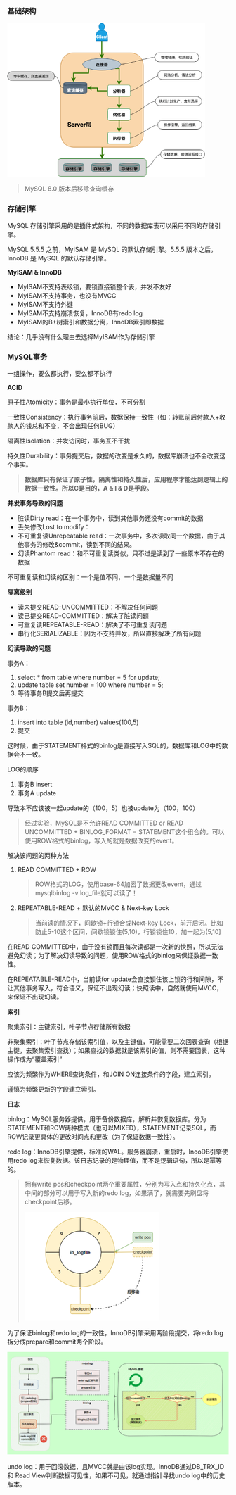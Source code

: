### 基础架构

<img src="assets/13526879-3037b144ed09eb88.png" alt="img" style="zoom:67%;" />	



> MySQL 8.0 版本后移除查询缓存



### 存储引擎

MySQL 存储引擎采用的是插件式架构，不同的数据库表可以采用不同的存储引擎。

MySQL 5.5.5 之前，MyISAM 是 MySQL 的默认存储引擎。5.5.5 版本之后，InnoDB 是 MySQL 的默认存储引擎。



**MyISAM & InnoDB**

- MyISAM不支持表级锁，要锁直接锁整个表，并发不友好
- MyISAM不支持事务，也没有MVCC
- MyISAM不支持外键
- MyISAM不支持崩溃恢复，InnoDB有redo log
- MyISAM的B+树索引和数据分离，InnoDB索引即数据

结论：几乎没有什么理由去选择MyISAM作为存储引擎



### MySQL事务

一组操作，要么都执行，要么都不执行



**ACID**

原子性Atomicity：事务是最小执行单位，不可分割

一致性Consistency：执行事务前后，数据保持一致性（如：转账前后付款人+收款人的钱总和不变，不会出现任何BUG）

隔离性Isolation：并发访问时，事务互不干扰

持久性Durability：事务提交后，数据的改变是永久的，数据库崩溃也不会改变这个事实。

> **数据库只有保证了原子性，隔离性和持久性后，应用程序才能达到逻辑上的数据一致性。所以C是目的，A & I & D是手段。**



**并发事务导致的问题**

- 脏读Dirty read：在一个事务中，读到其他事务还没有commit的数据
- 丢失修改Lost to modify：
- 不可重复读Unrepeatable read：一次事务中，多次读取同一个数据，由于其他事务的修改&commit，读到不同的结果。
- 幻读Phantom read：和不可重复读类似，只不过是读到了一些原本不存在的数据

不可重复读和幻读的区别：一个是值不同，一个是数据量不同



**隔离级别**

- 读未提交READ-UNCOMMITTED：不解决任何问题
- 读已提交READ-COMMITTED：解决了脏读问题
- 可重复读REPEATABLE-READ：解决了不可重复读问题
- 串行化SERIALIZABLE：因为不支持并发，所以直接解决了所有问题



**幻读导致的问题**

事务A：

1. select * from table where number = 5 for update;
2. update table set number = 100 where number = 5;
3. 等待事务B提交后再提交

事务B：

1. insert into table (id,number) values(100,5)
2. 提交

这时候，由于STATEMENT格式的binlog是直接写入SQL的，数据库和LOG中的数据会不一致。

LOG的顺序

1. 事务B insert
2. 事务A update

导致本不应该被一起update的（100，5）也被update为（100，100）

> 经过实验，MySQL是不允许READ COMMITTED or READ UNCOMMITTED + BINLOG_FORMAT = STATEMENT这个组合的。可以使用ROW格式的binlog，写入的就是数据改变的event。



解决该问题的两种方法

1. READ COMMITTED  + ROW

   > ROW格式的LOG，使用base-64加密了数据更改event，通过mysqlbinlog -v log_file就可以读了！

2. REPEATABLE-READ + 默认的MVCC & Next-key Lock

   > 当前读的情况下，间歇锁+行锁合成Next-key Lock，前开后闭。比如防止5-10这个区间，间歇锁锁住(5,10)，行锁锁住10，加一起为(5,10]



在READ COMMITTED中，由于没有锁而且每次读都是一次新的快照，所以无法避免幻读；为了解决幻读导致的问题，使用ROW格式的binlog来保证数据一致性。

在REPEATABLE-READ中，当前读for update会直接锁住该上锁的行和间隙，不让其他事务写入，符合语义，保证不出现幻读；快照读中，自然就使用MVCC，来保证不出现幻读。



**索引**

聚集索引：主键索引，叶子节点存储所有数据

非聚集索引：叶子节点存储该索引值，以及主键值，可能需要二次回表查询（根据主键，去聚集索引查找）；如果查找的数据就是该索引的值，则不需要回表，这种操作成为“覆盖索引”



应该为频繁作为WHERE查询条件，和JOIN ON连接条件的字段，建立索引。

谨慎为频繁更新的字段建立索引。



**日志**

binlog：MySQL服务器提供，用于备份数据库，解析并恢复数据库。分为STATEMENT和ROW两种模式（也可以MIXED），STATEMENT记录SQL，而ROW记录更具体的更改时间点和更改（为了保证数据一致性）。

redo log：InnoDB引擎提供，标准的WAL。服务器崩溃，重启时，InooDB引擎使用redo log来恢复数据。该日志记录的是物理值，而不是逻辑语句，所以是幂等的。

> 拥有write pos和checkpoint两个重要属性，分别为写入点和持久化点，其中间的部分可以用于写入新的redo log，如果满了，就需要先刷盘将checkpoint后移。
>
> <img src="assets/12.png" alt="img" style="zoom:50%;" />	

为了保证binlog和redo log的一致性，InnoDB引擎采用两阶段提交，将redo log拆分成prepare和commit两个阶段。

<img src="assets/06-20220305234907651.png" alt="img" style="zoom:80%;" />



undo log：用于回滚数据，且MVCC就是由该log实现。InnoDB通过DB_TRX_ID和 Read View判断数据可见性，如果不可见，就通过指针寻找undo log中的历史版本。